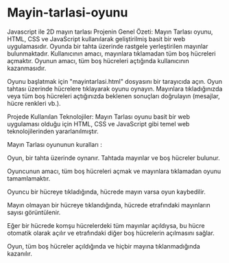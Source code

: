 # Mayin-tarlasi-oyunu
Javascript ile 2D mayın tarlası
Projenin Genel Özeti:
Mayın Tarlası oyunu, HTML, CSS ve JavaScript kullanılarak geliştirilmiş basit bir web uygulamasıdır. Oyunda bir tahta üzerinde rastgele yerleştirilen mayınlar bulunmaktadır. 
Kullanıcının amacı, mayınlara tıklamadan tüm boş hücreleri açmaktır. Oyunun amacı, tüm boş hücreleri açtığında kullanıcının kazanmasıdır.

Oyunu başlatmak için "mayintarlasi.html" dosyasını bir tarayıcıda açın.
Oyun tahtası üzerinde hücrelere tıklayarak oyunu oynayın.
Mayınlara tıkladığınızda veya tüm boş hücreleri açtığınızda beklenen sonuçları doğrulayın (mesajlar, hücre renkleri vb.).

Projede Kullanılan Teknolojiler:
Mayın Tarlası oyunu basit bir web uygulaması olduğu için HTML, CSS ve JavaScript gibi temel web teknolojilerinden yararlanılmıştır.

Mayın Tarlası oyununun kuralları :

Oyun, bir tahta üzerinde oynanır. Tahtada mayınlar ve boş hücreler bulunur.

Oyuncunun amacı, tüm boş hücreleri açmak ve mayınlara tıklamadan oyunu tamamlamaktır.

Oyuncu bir hücreye tıkladığında, hücrede mayın varsa oyun kaybedilir.

Mayın olmayan bir hücreye tıklandığında, hücrede etrafındaki mayınların sayısı görüntülenir.

Eğer bir hücrede komşu hücrelerdeki tüm mayınlar açıldıysa, bu hücre otomatik olarak açılır ve etrafındaki diğer boş hücrelerin açılmasını sağlar.

Oyun, tüm boş hücreler açıldığında ve hiçbir mayına tıklanmadığında kazanılır.
